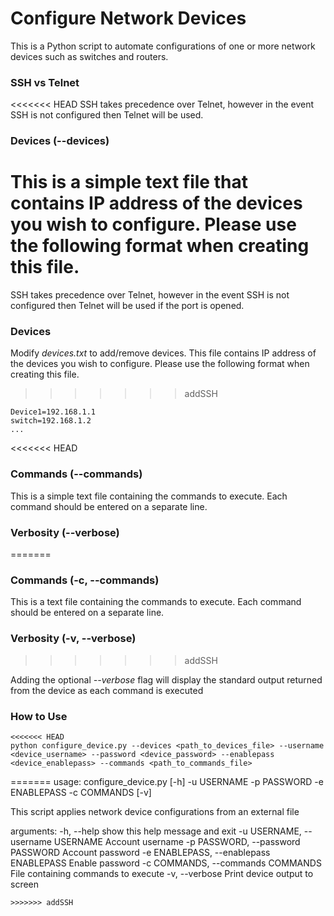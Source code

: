 # Configure Network Devices

This is a Python script to automate configurations of one or more network devices such as switches and routers.

### SSH vs Telnet

<<<<<<< HEAD
SSH takes precedence over Telnet, however in the event SSH is not configured then Telnet will be used.

### Devices (--devices)

This is a simple text file that contains IP address of the devices you wish to configure. Please use the following format when creating this file.
=======
SSH takes precedence over Telnet, however in the event SSH is not configured then Telnet will be used if the port is opened.

### Devices

Modify _devices.txt_ to add/remove devices. This file contains IP address of the devices you wish to configure. Please use the following format when creating this file.
>>>>>>> addSSH

```
Device1=192.168.1.1
switch=192.168.1.2
...
```

<<<<<<< HEAD
### Commands (--commands)

This is a simple text file containing the commands to execute. Each command should be entered on a separate line.

### Verbosity (--verbose)
=======
### Commands (-c, --commands)

This is a text file containing the commands to execute. Each command should be entered on a separate line.

### Verbosity (-v, --verbose)
>>>>>>> addSSH

Adding the optional _--verbose_ flag will display the standard output returned from the device as each command is executed

### How to Use

```
<<<<<<< HEAD
python configure_device.py --devices <path_to_devices_file> --username <device_username> --password <device_password> --enablepass <device_enablepass> --commands <path_to_commands_file>
```

=======
usage: configure_device.py [-h] -u USERNAME -p PASSWORD -e ENABLEPASS -c COMMANDS [-v]

This script applies network device configurations from an external file

arguments:
  -h,            --help                     show this help message and exit
  -u USERNAME,   --username USERNAME        Account username
  -p PASSWORD,   --password PASSWORD        Account password
  -e ENABLEPASS, --enablepass ENABLEPASS    Enable password
  -c COMMANDS,   --commands COMMANDS        File containing commands to execute
  -v,            --verbose                  Print device output to screen
```
>>>>>>> addSSH
